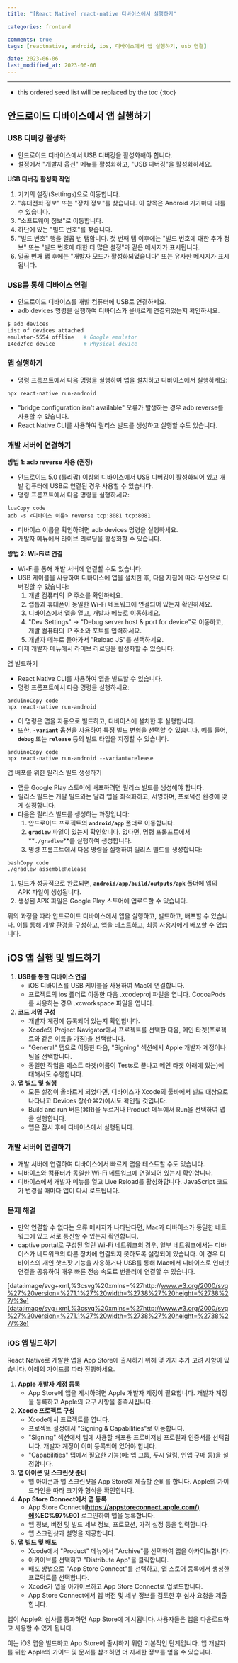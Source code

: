```yaml
---
title: "[React Native] react-native 디바이스에서 실행하기"

categories: frontend

comments: true
tags: [reactnative, android, ios, 디바이스에서 앱 실행하기, usb 연결]

date: 2023-06-06
last_modified_at: 2023-06-06
---
```


---

<!-- prettier-ignore -->
* this ordered seed list will be replaced by the toc 
{:toc}

## 안드로이드 디바이스에서 앱 실행하기

### USB 디버깅 활성화

- 안드로이드 디바이스에서 USB 디버깅을 활성화해야 합니다.
- 설정에서 "개발자 옵션" 메뉴를 활성화하고, "USB 디버깅"을 활성화하세요.

**USB 디버깅 활성화 작업**

1. 기기의 설정(Settings)으로 이동합니다.
2. "휴대전화 정보" 또는 "장치 정보"를 찾습니다. 이 항목은 Android 기기마다 다를 수 있습니다.
3. "소프트웨어 정보"로 이동합니다.
4. 하단에 있는 "빌드 번호"를 찾습니다.
5. "빌드 번호" 행을 일곱 번 탭합니다. 첫 번째 탭 이후에는 "빌드 번호에 대한 추가 정보" 또는 "빌드 번호에 대한 더 많은 설정"과 같은 메시지가 표시됩니다.
6. 일곱 번째 탭 후에는 "개발자 모드가 활성화되었습니다" 또는 유사한 메시지가 표시됩니다.

### USB를 통해 디바이스 연결

- 안드로이드 디바이스를 개발 컴퓨터에 USB로 연결하세요.
- adb devices 명령을 실행하여 디바이스가 올바르게 연결되었는지 확인하세요.

```bash
$ adb devices
List of devices attached
emulator-5554 offline   # Google emulator
14ed2fcc device         # Physical device
```

### 앱 실행하기

- 명령 프롬프트에서 다음 명령을 실행하여 앱을 설치하고 디바이스에서 실행하세요:

```
npx react-native run-android
```

- "bridge configuration isn't available" 오류가 발생하는 경우 adb reverse를 사용할 수 있습니다.
- React Native CLI를 사용하여 릴리스 빌드를 생성하고 실행할 수도 있습니다.

### 개발 서버에 연결하기

**방법 1: adb reverse 사용 (권장)**

- 안드로이드 5.0 (롤리팝) 이상의 디바이스에서 USB 디버깅이 활성화되어 있고 개발 컴퓨터에 USB로 연결된 경우 사용할 수 있습니다.
- 명령 프롬프트에서 다음 명령을 실행하세요:

```
luaCopy code
adb -s <디바이스 이름> reverse tcp:8081 tcp:8081
```

- 디바이스 이름을 확인하려면 adb devices 명령을 실행하세요.
- 개발자 메뉴에서 라이브 리로딩을 활성화할 수 있습니다.

**방법 2: Wi-Fi로 연결**

- Wi-Fi를 통해 개발 서버에 연결할 수도 있습니다.
- USB 케이블을 사용하여 디바이스에 앱을 설치한 후, 다음 지침에 따라 무선으로 디버깅할 수 있습니다:
  1. 개발 컴퓨터의 IP 주소를 확인하세요.
  2. 랩톱과 휴대폰이 동일한 Wi-Fi 네트워크에 연결되어 있는지 확인하세요.
  3. 디바이스에서 앱을 열고, 개발자 메뉴로 이동하세요.
  4. "Dev Settings" → "Debug server host & port for device"로 이동하고, 개발 컴퓨터의 IP 주소와 포트를 입력하세요.
  5. 개발자 메뉴로 돌아가서 "Reload JS"를 선택하세요.
- 이제 개발자 메뉴에서 라이브 리로딩을 활성화할 수 있습니다.

앱 빌드하기

- React Native CLI를 사용하여 앱을 빌드할 수 있습니다.
- 명령 프롬프트에서 다음 명령을 실행하세요:

```
arduinoCopy code
npx react-native run-android
```

- 이 명령은 앱을 자동으로 빌드하고, 디바이스에 설치한 후 실행합니다.
- 또한, **`-variant`** 옵션을 사용하여 특정 빌드 변형을 선택할 수 있습니다. 예를 들어, **`debug`** 또는 **`release`** 등의 빌드 타입을 지정할 수 있습니다.

```
arduinoCopy code
npx react-native run-android --variant=release
```

앱 배포를 위한 릴리스 빌드 생성하기

- 앱을 Google Play 스토어에 배포하려면 릴리스 빌드를 생성해야 합니다.
- 릴리스 빌드는 개발 빌드와는 달리 앱을 최적화하고, 서명하며, 프로덕션 환경에 맞게 설정합니다.
- 다음은 릴리스 빌드를 생성하는 과정입니다:
  1. 안드로이드 프로젝트의 **`android/app`** 폴더로 이동합니다.
  2. **`gradlew`** 파일이 있는지 확인합니다. 없다면, 명령 프롬프트에서 **`./gradlew`**를 실행하여 생성합니다.
  3. 명령 프롬프트에서 다음 명령을 실행하여 릴리스 빌드를 생성합니다:

```
bashCopy code
./gradlew assembleRelease
```

1. 빌드가 성공적으로 완료되면, **`android/app/build/outputs/apk`** 폴더에 앱의 APK 파일이 생성됩니다.
2. 생성된 APK 파일은 Google Play 스토어에 업로드할 수 있습니다.

위의 과정을 따라 안드로이드 디바이스에서 앱을 실행하고, 빌드하고, 배포할 수 있습니다. 이를 통해 개발 환경을 구성하고, 앱을 테스트하고, 최종 사용자에게 배포할 수 있습니다.

## iOS 앱 실행 및 빌드하기

1. **USB를 통한 디바이스 연결**
   - iOS 디바이스를 USB 케이블을 사용하여 Mac에 연결합니다.
   - 프로젝트의 ios 폴더로 이동한 다음 .xcodeproj 파일을 엽니다. CocoaPods를 사용하는 경우 .xcworkspace 파일을 엽니다.
2. **코드 서명 구성**
   - 개발자 계정에 등록되어 있는지 확인합니다.
   - Xcode의 Project Navigator에서 프로젝트를 선택한 다음, 메인 타겟(프로젝트와 같은 이름을 가짐)을 선택합니다.
   - "General" 탭으로 이동한 다음, "Signing" 섹션에서 Apple 개발자 계정이나 팀을 선택합니다.
   - 동일한 작업을 테스트 타겟(이름이 Tests로 끝나고 메인 타겟 아래에 있는)에 대해서도 수행합니다.
3. **앱 빌드 및 실행**
   - 모든 설정이 올바르게 되었다면, 디바이스가 Xcode의 툴바에서 빌드 대상으로 나타나고 Devices 창(⇧⌘2)에서도 확인될 것입니다.
   - Build and run 버튼(⌘R)을 누르거나 Product 메뉴에서 Run을 선택하여 앱을 실행합니다.
   - 앱은 잠시 후에 디바이스에서 실행됩니다.

### 개발 서버에 연결하기

- 개발 서버에 연결하여 디바이스에서 빠르게 앱을 테스트할 수도 있습니다.
- 디바이스와 컴퓨터가 동일한 Wi-Fi 네트워크에 연결되어 있는지 확인합니다.
- 디바이스에서 개발자 메뉴를 열고 Live Reload를 활성화합니다. JavaScript 코드가 변경될 때마다 앱이 다시 로드됩니다.

### 문제 해결

- 만약 연결할 수 없다는 오류 메시지가 나타난다면, Mac과 디바이스가 동일한 네트워크에 있고 서로 통신할 수 있는지 확인합니다.
- captive portal로 구성된 열린 Wi-Fi 네트워크의 경우, 일부 네트워크에서는 디바이스가 네트워크의 다른 장치에 연결되지 못하도록 설정되어 있습니다. 이 경우 디바이스의 개인 핫스팟 기능을 사용하거나 USB를 통해 Mac에서 디바이스로 인터넷 연결을 공유하여 매우 빠른 전송 속도로 번들러에 연결할 수 있습니다.

[data:image/svg+xml,%3csvg%20xmlns=%27http://www.w3.org/2000/svg%27%20version=%271.1%27%20width=%2738%27%20height=%2738%27/%3e](data:image/svg+xml,%3csvg%20xmlns=%27http://www.w3.org/2000/svg%27%20version=%271.1%27%20width=%2738%27%20height=%2738%27/%3e)

### iOS 앱 빌드하기

React Native로 개발한 앱을 App Store에 출시하기 위해 몇 가지 추가 고려 사항이 있습니다. 아래의 가이드를 따라 진행하세요.

1. **Apple 개발자 계정 등록**
   - App Store에 앱을 게시하려면 Apple 개발자 계정이 필요합니다. 개발자 계정을 등록하고 Apple의 요구 사항을 충족시킵니다.
2. **Xcode 프로젝트 구성**
   - Xcode에서 프로젝트를 엽니다.
   - 프로젝트 설정에서 "Signing & Capabilities"로 이동합니다.
   - "Signing" 섹션에서 앱에 사용할 배포용 프로비저닝 프로필과 인증서를 선택합니다. 개발자 계정이 이미 등록되어 있어야 합니다.
   - "Capabilities" 탭에서 필요한 기능(예: 앱 그룹, 푸시 알림, 인앱 구매 등)을 설정합니다.
3. **앱 아이콘 및 스크린샷 준비**
   - 앱 아이콘과 앱 스크린샷을 App Store에 제출할 준비를 합니다. Apple의 가이드라인을 따라 크기와 형식을 확인합니다.
4. **App Store Connect에서 앱 등록**
   - App Store Connect(**[https://appstoreconnect.apple.com/)에](https://appstoreconnect.apple.com/)%EC%97%90)** 로그인하여 앱을 등록합니다.
   - 앱 정보, 버전 및 빌드 세부 정보, 프로모션, 가격 설정 등을 입력합니다.
   - 앱 스크린샷과 설명을 제공합니다.
5. **앱 빌드 및 배포**
   - Xcode에서 "Product" 메뉴에서 "Archive"를 선택하여 앱을 아카이브합니다.
   - 아카이브를 선택하고 "Distribute App"을 클릭합니다.
   - 배포 방법으로 "App Store Connect"를 선택하고, 앱 스토어 등록에서 생성한 프로덕트를 선택합니다.
   - Xcode가 앱을 아카이브하고 App Store Connect로 업로드합니다.
   - App Store Connect에서 앱 버전 및 세부 정보를 검토한 후 심사 요청을 제출합니다.

앱이 Apple의 심사를 통과하면 App Store에 게시됩니다. 사용자들은 앱을 다운로드하고 사용할 수 있게 됩니다.

이는 iOS 앱을 빌드하고 App Store에 출시하기 위한 기본적인 단계입니다. 앱 개발자를 위한 Apple의 가이드 및 문서를 참조하면 더 자세한 정보를 얻을 수 있습니다.
